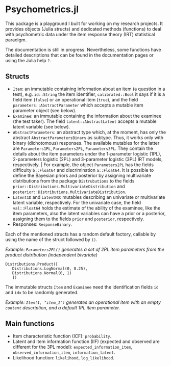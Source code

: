# Psychometrics.jl

This package is a playground I built for working on my research projects.
It provides objects (Julia structs) and dedicated methods (functions) to deal with psychometric data under the item response theory (IRT) statistical paradigm.

The documentation is still in progress. Nevertheless, some functions have detailed descriptions that can be found in the documentation pages or using the Julia help `?`.

## Structs

- `Item`: an immutable containing information about an item (a question in a test), e.g. `id::String` the item identifier, `calibrated::Bool` it says if it is a field item (`false`) or an operational item (`true`), and the field `parameters::AbstractParameter` which accepts a mutable item parameter object (see below).
 - `Examinee`: an immutable containing the information about the examinee (the test taker). The field `latent::AbstractLatent` accepts a mutable latent variable (see below).
 - `AbstractParameters`: an abstract type which, at the moment, has only the abstract `AbstractParametersBinary` as subtype. Thus, it works only with binary (dichotomous) responses. The available mutables for the latter are `Parameters1PL`, `Parameters2PL`, `Parameters3PL`. They contain the details about the item parameters under the 1-parameter logistic (1PL), 2-parameters logistic (2PL) and 3-parameter logistic (3PL) IRT models, respectively.
  | For example, the object `Parameters2PL` has the fields difficulty `b::Float64` and discrimination `a::Float64`. It is possible to define the Bayesian priors and posterior by assigning multivariate distributions from the package `Distrubutions` to the fields `prior::Distributions.MultivariateDistribution` and `posterior::Distributions.MultivariateDistribution`.
 - `Latent1D` and `LatentND`: mutables describing an univariate or multivariate latent variable, respectively. For the univariate case, the field `val::Float64` holds the estimate of the ability of the examinee, like the item parameters, also the latent variables can have a prior or a posterior, assigning them to the fields `prior` and `posterior`, respectively.
 - Responses: `ResponseBinary`.
 
Each of the mentioned structs has a random default factory, callable by using the name of the struct followed by `()`.

_Example: `Parameters2PL()` generates a set of 2PL item parameters from the product distribution (independent bivariate)_
```
Distributions.Product([
   Distributions.LogNormal(0, 0.25),
   Distributions.Normal(0, 1)
   ])
```

The immutable structs `Item` and `Examinee` need the identification fields `id` and `idx` to be randomly generated. 

_Example: `Item(1, "item_1")` generates an operational item with an empty `content` description, and a default 1PL item parameter._

## Main functions

  - Item characteristic function (ICF): `probability`.
  - Latent and item information function (IIF) (expected and observed are different for the 3PL model): `expected_information_item`,  `observed_information_item`, `information_latent`.
  - Likelihood function: `likelihood`, `log_likelihood`.
  
 




 
